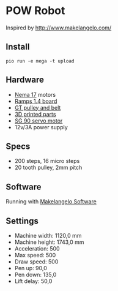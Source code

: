 ﻿# POW Robot

Inspired by http://www.makelangelo.com/

## Install

`pio run -e mega -t upload`

## Hardware

* [Nema 17](https://www.amazon.fr/gp/product/B06XQWMDWT/ref=oh_aui_detailpage_o04_s00?ie=UTF8&psc=1) motors
* [Ramps 1.4 board](https://www.amazon.fr/gp/product/B06XPST1SY/ref=oh_aui_detailpage_o01_s00?ie=UTF8&psc=1)
* [GT pulley and belt](https://www.amazon.fr/gp/product/B076H459L6)
* [3D printed parts](https://www.thingiverse.com/thing:1484237)
* [SG 90 servo motor](https://www.amazon.fr/Hrph-Moteur-Helicopter-Contr%C3%B4le-Voiture/dp/B01HZ8NBIC/ref=sr_1_1?ie=UTF8&qid=1516186547&sr=8-1&keywords=servo+moteur+sg90)
* 12v/3A power supply

## Specs

* 200 steps, 16 micro steps
* 20 tooth pulley, 2mm pitch

## Software

Running with [Makelangelo Software](https://github.com/MarginallyClever/Makelangelo-software)

## Settings

* Machine width: 1120,0 mm
* Machine height: 1743,0 mm
* Acceleration: 500
* Max speed: 500
* Draw speed: 500
* Pen up: 90,0
* Pen down: 135,0
* Lift delay: 50,0
